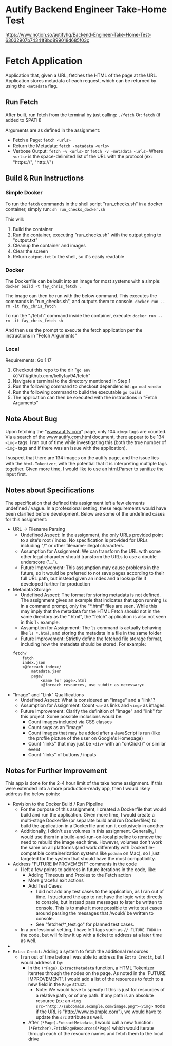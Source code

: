 # Autify Backend Engineer Take-Home Test
https://www.notion.so/autifyhq/Backend-Engineer-Take-Home-Test-63032907b74341f8bd899018d685f03c

# Fetch Application
Application that, given a URL, fetches the HTML of the page at the URL.  Application stores metadata of each request, which can be returned by using the `-metadata` flag.

## Run Fetch
After built, run fetch from the terminal by just calling:
    `./fetch`
Or:
    `fetch` (if added to $PATH)

Arguments are as defined in the assignment:
* Fetch a Page: `fetch <urls>`
* Return the Metadata: `fetch -metadata <urls>`
* Verbose Output: `fetch -v <urls>` or `fetch -v -metadata <urls>`
Where `<urls>` is the space-delimited list of the URL with the protocol (ex: "https://", "http://")

## Build & Run Instructions
### Simple Docker
To run the `fetch` commands in the shell script "run_checks.sh" in a docker container, simply run:
    `sh run_checks_docker.sh`

This will:
1. Build the container
2. Run the container, executing "run_checks.sh" with the output going to "output.txt"
3. Cleanup the container and images
4. Clear the screen
5. Return `output.txt` to the shell, so it's easily readable

### Docker
The Dockerfile can be built into an image for most systems with a simple:
    `docker build -t fay_chris_fetch .`

The image can then be run with the below command.  This executes the commands in "run_checks.sh", and outputs them to console.
    `docker run --rm -it fay_chris_fetch`

To run the "./fetch" command inside the container, execute:
    `docker run --rm -it fay_chris_fetch sh`

And then use the prompt to execute the fetch application per the instructions in "Fetch Arguments"

### Local
Requirements: Go 1.17
1. Checkout this repo to the dir "`go env GOPATH`/github.com/kellyfay94/fetch"
2. Navigate a terminal to the directory mentioned in Step 1
3. Run the following command to checkout dependencies:
    `go mod vendor`
4. Run the following command to build the executable
    `go build`
5. The application can then be executed with the instructions in "Fetch Arguments"


## Note About Bug
Upon fetching the "www.autify.com" page, only 104 `<img>` tags are counted.  Via a search of the www.autify.com.html document, there appear to be 134 `<img>` tags.  I ran out of time while investigating this (both the true number of `<img>` tags and if there was an issue with the application).

I suspect that there are 134 images on the autify page, and the issue lies with the `html.Tokenizer`, with the potential that it is interpreting multiple tags together.  Given more time, I would like to use an html.Parser to sanitize the input first.

## Notes about Specifications
The specification that defined this assignment left a few elements undefined / vague.  In a professional setting, these requirements would have been clarified before development.  Below are some of the undefined cases for this assignment:
* URL -> Filename Parsing
    * Undefined Aspect: In the assignment, the only URLs provided point to a site's root / index.  No specification is provided for URLs including "/" or other filename-illegal characters.
    * Assumption for Assignment: We can transform the URL with some other legal character should transform the URLs to use a double underscore ('__').
    * Future Improvement: This assumption may cause problems in the future, so it would be preferred to not save pages according to their full URL path, but instead given an index and a lookup file if developed further for production
* Metadata Storage
    * Undefined Aspect: The format for storing metadata is not defined.  The assignment gives an example that indicates that upon running `ls` in a command prompt, only the "*.html" files are seen.  While this may imply that the metadata for the HTML Fetch should not in the same directory as the ".html", the "fetch" application is also not seen in this `ls` example.
    * Assumption for Assignment: The `ls` command is actually behaving like `ls *.html`, and storing the metadata in a file in the same folder 
    * Future Improvement: Strictly define the fetched file storage format, including how the metadata should be stored.  For example:
    ```
    fetch/
        fetch
        index.json
        <@foreach index>/
            metadata.json
            page/
                <name for page>.html
                <@foreach resources, use subdir as necessary>
    ```
* "Image" and "Link" Qualifications
    * Undefined Aspect: What is considered an "image" and a "link"?
    * Assumption for Assignment: Count `<a>` as links and `<img>` as images.
    * Future Improvement: Clarify the definition of "image" and "link" for this project.  Some possible inclusions would be:
        * Count images included via CSS classes
        * Count svgs as an "image"
        * Count images that may be added after a JavaScript is run (like the profile picture of the user on Google's Homepage)
        * Count "links" that may just be `<div>` with an "onClick()" or similar event
        * Count "links" of buttons / inputs  

## Notes for Further Improvement
This app is done for the 2-4 hour limit of the take home assignment.  If this were extended into a more production-ready app, then I would likely address the below points:
* Revision to the Docker Build / Run Pipeline
    * For the purpose of this assignment, I created a Dockerfile that would build and run the application.  Given more time, I would create a multi-stage Dockerfile (or separate build and run Dockerfiles) to build the application in a Dockerfile and run it exclusively in another
    * Additionally, I didn't use volumes in this assignment.  Generally, I would use them in a build-and-run-on-local pipeline to remove the need to rebuild the image each time.  However, volumes don't work the same on all platforms (and work differently with Dockerfile-compatible containerization systems like `podman` on Mac), so I just targeted for the system that should have the most compatibility.
* Address "FUTURE IMPROVEMENT" comments in the code
    * I left a few points to address in future iterations in the code, like:
        * Adding Timeouts and Proxies to the Fetch action
        * More graceful exit actions
        * Add Test Cases
            * I did not add any test cases to the application, as I ran out of time.  I structured the app to not have the logic write directly to console, but instead pass messages to later be written to console.  This is to make it more possible to write test cases around parsing the messages that /would/ be written to console.
            * See "fetcher/*_test.go" for planned test cases.
    * In a professional setting, I have left tags such as `// FUTURE TODO` in the code, but will follow it up with a ticket to address at a later time as well.
* 
* `Extra Credit`: Adding a system to fetch the additional resources
    * I ran out of time before I was able to address the `Extra Credit`, but I would address it by:
        * In the `(*Page).ExtractMetadata` function, a HTML Tokenizer iterates through the nodes on the page.  As noted in the 'FUTURE IMPROVEMENT', I would add a list of the resources to fetch to a new field in the `Page` struct.
            * Note: We would have to specify if this is just for resources of a relative path, or of any path.  If any path is an absolute resource (ex: an `<img src="http://subdomain.example.com/image.png"></img>` node if the URL is "http://www.example.com"),  we would have to update the `src` attribute as well.
        * After `(*Page).ExtractMetadata`, I would call a new function: `(*Fetcher).FetchPageResources(*Page)` which would iterate through each of the resource names and fetch them to the local drive